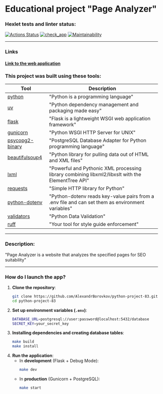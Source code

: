 # Educational project "Page Analyzer" #

### Hexlet tests and linter status:
[![Actions Status](https://github.com/AlexandrBorovkov/python-project-83/actions/workflows/hexlet-check.yml/badge.svg)](https://github.com/AlexandrBorovkov/python-project-83/actions)
[![check_app](https://github.com/AlexandrBorovkov/python-project-83/actions/workflows/check_app.yml/badge.svg)](https://github.com/AlexandrBorovkov/python-project-83/actions/workflows/check_app.yml)
[![Maintainability](https://api.codeclimate.com/v1/badges/bb373c7d77f76ff919f3/maintainability)](https://codeclimate.com/github/AlexandrBorovkov/python-project-83/maintainability)

---

### Links ###

#### [Link to the web application](https://python-project-83-ke72.onrender.com) ####

### This project was built using these tools: ###

| Tool                                                                        | Description                                             |
|-----------------------------------------------------------------------------|---------------------------------------------------------|
| [python](https://www.python.org/downloads/)                                 | "Python is a programming language"      |
| [uv](https://docs.astral.sh/uv/)                                            | "Python dependency management and packaging made easy"|
| [flask](https://flask.palletsprojects.com/en/stable/)                       | "Flask is a lightweight WSGI web application framework" |
| [gunicorn](https://docs.gunicorn.org/en/latest/)                            | "Python WSGI HTTP Server for UNIX"|
| [psycopg2-binary](https://www.psycopg.org/docs/)                            | "PostgreSQL Database Adapter for Python programming language"|
| [beautifulsoup4](https://www.crummy.com/software/BeautifulSoup/bs4/doc/)    | "Python library for pulling data out of HTML and XML files"|
| [lxml](https://pypi.org/project/lxml/)                                      | "Powerful and Pythonic XML processing library combining libxml2/libxslt with the ElementTree API"|
| [requests](https://requests.readthedocs.io/en/latest/)                      | "Simple HTTP library for Python"|
| [python-dotenv](https://pypi.org/project/python-dotenv/)                    | "Python-dotenv reads key-value pairs from a .env file and can set them as environment variables"|
| [validators](https://validators.readthedocs.io/en/latest/)                  | "Python Data Validation"|
| [ruff](https://docs.astral.sh/ruff/)                                        | "Your tool for style guide enforcement"|

---

### Description: ###
"Page Analyzer is a website that analyzes the specified pages for SEO suitability"

---

### How do I launch the app? ###
1. **Clone the repository**:
   ```sh
   git clone https://github.com/AlexandrBorovkov/python-project-83.git
   cd python-project-83
   ```
2. **Set up environment variables (`.env`)**:
   ```sh
   DATABASE_URL=postgresql://user:password@localhost:5432/database
   SECRET_KEY=your_secret_key
   ```
3. **Installing dependencies and creating database tables**:
   ```sh
   make build
   make install
   ```
4. **Run the application**:
   - In **development** (Flask + Debug Mode):
     ```sh
     make dev
     ```
   - In **production** (Gunicorn + PostgreSQL):
     ```sh
     make start
     ```